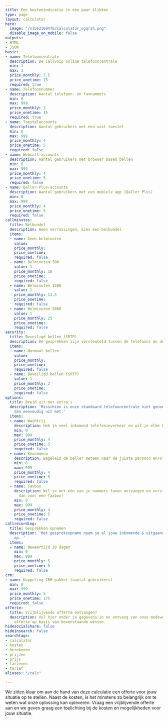 ```yaml
---
title: Een kostenindicatie in een paar klikken
type: page
layout: calculator
hero:
  image: "/v1562160476/calculator_ogqrzh.png"
  disable_image_on_mobile: false
outputs:
- HTML
- JSON
basic:
- name: Telefooncentrale
  description: De Callvoip online telefooncentrale
  min: 1
  max: 1
  price_monthly: 7.5
  price_onetime: 15
  required: true
- name: Telefoonnummer
  description: Aantal telefoon- en faxnummers
  min: 0
  max: 999
  price_monthly: 2
  price_onetime: 15
  required: true
- name: Toestelaccounts
  description: Aantal gebruikers met een vast toestel
  min: 0
  max: 999
  price_monthly: 4
  price_onetime: 5
  required: false
- name: Webcall-accounts
  description: Aantal gebruikers met browser based bellen
  min: 0
  max: 999
  price_monthly: 4
  price_onetime: 5
  required: false
- name: Qaller-Plus-accounts
  description: Aantal gebruikers met een mobiele app (Qaller Plus)
  min: 0
  max: 999
  price_monthly: 4
  price_onetime: 5
  required: false
callminutes:
  title: Belbundel
  description: Geen verrassingen, kies een belbundel
  items:
  - name: Geen belminuten
    value: 
    price_monthly: 
    price_onetime: 
    required: false
  - name: Belminuten 500
    value: 1
    price_monthly: 10
    price_onetime: 
    required: false
  - name: Belminuten 1500
    value: 1
    price_monthly: 12.5
    price_onetime: 
    required: false
  - name: Belminuten 5000
    value: 1
    price_monthly: 25
    price_onetime: 
    required: false
security:
  title: Beveiligd bellen (SRTP)
  description: De gesprekken zijn versleuteld tussen de telefoons en de telefooncentrale.
  items:
  - name: Normaal bellen
    value: 
    price_monthly: 
    price_onetime: 
    required: false
  - name: Beveiligd bellen (SRTP)
    value: 1
    price_monthly: 2
    price_onetime: 
    required: false
options:
  title: Breid uit met extra's
  description: 'Misschien is onze standaard telefooncentrale niet genoeg. Breid deze
    dan eenvoudig uit met:'
  items:
  - name: Wachtrij
    description: Heb je veel inkomend telefonieverkeer en wil je elke beller beantwoorden?
    min: 0
    max: 999
    price_monthly: 4
    price_onetime: 5
    required: false
  - name: Keuzemenu
    description: Begeleid de beller meteen naar de juiste persoon en/of afdeling?
    min: 0
    max: 999
    price_monthly: 4
    price_onetime: 5
    required: false
  - name: Faxbox
    description: Wil je met één van je nummers faxen ontvangen en versturen? Kies
      dan voor een faxbox!
    min: 0
    max: 999
    price_monthly: 4
    price_onetime: 5
    required: false
callrecording:
  title: Gesprekken opnemen
  description: 'Met gespreksopname neem je al jouw inkomende & uitgaande gesprekken
    op. '
  items:
  - name: Bewaartijd 30 dagen
    min: 0
    max: 999
    price_monthly: 5
    price_onetime: 5
    required: false
crm:
- name: Koppeling CRM-pakket (aantal gebruikers)
  min: 0
  max: 999
  price_monthly: 5
  price_onetime: 175
  required: false
offerte:
  title: Vrijblijvende offerte ontvangen?
  description: Vul hier onder je gegevens in en ontvang van onze medewerkers een vrijblijvende
    offerte op basis van bovenstaande wensen.
hidesocialshare: false
hideinsearch: false
searchtags:
- calculator
- kosten
- berekenen
- prijzen
- prijs
- tarieven
- tarief
aliases: "/calc"

---
```

We zitten klaar om aan de hand van deze calculatie een offerte voor jouw situatie op te stellen. Naast de kosten, is het minstens zo
belangrijk om te weten wat onze oplossing kan opleveren. Vraag een vrijblijvende offerte aan en we geven graag een toelichting bij de
kosten en mogelijkheden voor jouw situatie.
